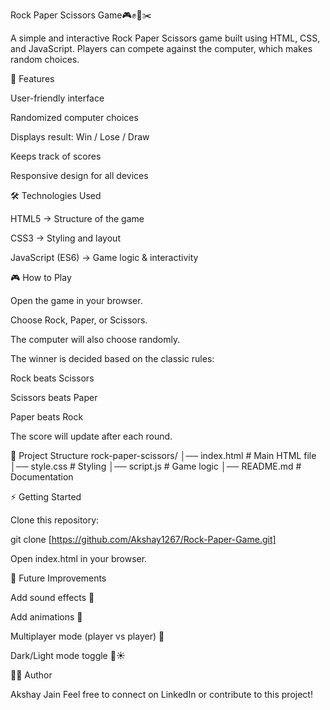 Rock Paper Scissors Game🎮✊📄✂️

A simple and interactive Rock Paper Scissors game built using HTML, CSS, and JavaScript.
Players can compete against the computer, which makes random choices.

🚀 Features

User-friendly interface

Randomized computer choices

Displays result: Win / Lose / Draw

Keeps track of scores

Responsive design for all devices

🛠️ Technologies Used

HTML5 → Structure of the game

CSS3 → Styling and layout

JavaScript (ES6) → Game logic & interactivity

🎮 How to Play

Open the game in your browser.

Choose Rock, Paper, or Scissors.

The computer will also choose randomly.

The winner is decided based on the classic rules:

Rock beats Scissors

Scissors beats Paper

Paper beats Rock

The score will update after each round.

📂 Project Structure
rock-paper-scissors/
│── index.html   # Main HTML file
│── style.css    # Styling
│── script.js    # Game logic
│── README.md    # Documentation

⚡ Getting Started

Clone this repository:

git clone [https://github.com/Akshay1267/Rock-Paper-Game.git]


Open index.html in your browser.

📌 Future Improvements

Add sound effects 🎵

Add animations 🎨

Multiplayer mode (player vs player) 👥

Dark/Light mode toggle 🌙☀️

👨‍💻 Author

Akshay Jain
Feel free to connect on LinkedIn
 or contribute to this project!
